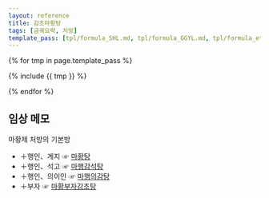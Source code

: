 ```yaml
---
layout: reference
title: 감초마황탕
tags: [금궤요략, 처방]
template_pass: [tpl/formula_SHL.md, tpl/formula_GGYL.md, tpl/formula_etc.md]
---
```


{% for tmp in page.template_pass %}

{% include {{ tmp }} %}

{% endfor %}


## 임상 메모

마황제 처방의 기본방
* ＋행인、계지 ☞ [마황탕]({{site.formulaurl}}/마황탕)
* ＋행인、석고 ☞ [마행감석탕]({{site.formulaurl}}/마행감석탕)
* ＋행인、의이인 ☞  [마행의감탕]({{site.formulaurl}}/마행의감탕)
* ＋부자 ☞ [마황부자감초탕]({{site.formulaurl}}/마황부자감초탕)
